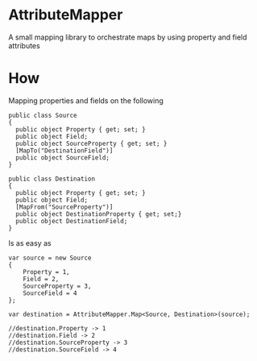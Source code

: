 AttributeMapper
===============

A small mapping library to orchestrate maps by using property and field attributes

How
===============

Mapping properties and fields on the following

    public class Source
    {
      public object Property { get; set; }
      public object Field;
      public object SourceProperty { get; set; }
      [MapTo("DestinationField")]
      public object SourceField;
    }
    
    public class Destination
    {
      public object Property { get; set; }
      public object Field;
      [MapFrom("SourceProperty")]
      public object DestinationProperty { get; set;}
      public object DestinationField;
    }
    
Is as easy as
    
    var source = new Source
    {
        Property = 1,
        Field = 2,
        SourceProperty = 3,
        SourceField = 4
    };
    
    var destination = AttributeMapper.Map<Source, Destination>(source);
    
    //destination.Property -> 1
    //destination.Field -> 2
    //destination.SourceProperty -> 3
    //destination.SourceField -> 4
